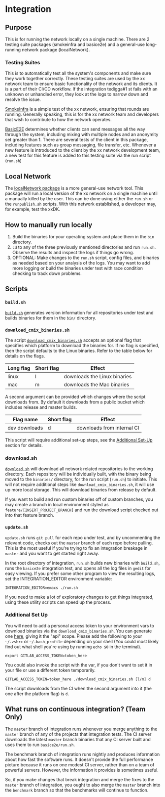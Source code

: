 # Integration

## Purpose
This is for running the network locally on a single machine. 
There are 2 testing suite packages (smokeinfra and basice2e) and a 
general-use long-running network package (localNetwork). 

### Testing Suites
This is to automatically test all the system's components and make sure they
work together correctly. These testing suites are used by the xx network team to ensure basic functionality
of the network and its clients. It is a part of their CI/CD workflow. If the 
integration tedigga#1
st fails with an unknown or unhandled error, they look at the logs
to narrow down and resolve the issue.

[SmokeInfra](./smokeinfra/) is a simple test of the xx network, ensuring that rounds are running. 
Generally speaking, this is for the xx network team and developers that wish to 
contribute to how the network operates.

[BasicE2E](./basice2e) determines whether clients can send messages all the way through the system, including 
mixing with multiple nodes and an anonymity set greater than 1. There are several
tests of the client in this package, including features such as group messaging,
file transfer, etc. Whenever a new feature is introduced to the client by the 
xx network development team, a new test for this feature 
is added to this testing suite via the run script (`run.sh`)

## Local Network

The [localNetwork package](./localNetwork) is a more general-use network tool.
This package will run a local version of the xx network on a single machine until a 
manually killed by the user. This can be done using either the `run.sh`  or the `runpublish.sh` scripts.
With this network established, a developer may,
for example, test the xxDK. 

## How to manually run locally

1. Build the binaries for your operating system and place them in 
the `bin` directory.
2. `cd` to any of the three previously mentioned directories and run `run.sh`. Observe the results and inspect the 
logs if things go wrong.
3. OPTIONAL: Make changes to the `run.sh` script, config files, and binaries as needed
based on your analysis of the logs. You may want to add more logging or build
the binaries under test with race condition checking to track down problems.

## Scripts

### `build.sh`

[`build.sh`](./build.sh) generates version information for all repositories under test and
builds binaries for them in the `bin/` directory.

### `download_cmix_binaries.sh`

The script [`download_cmix_binaries.sh`](./download_cmix_binaries.sh) accepts an optional flag that
specifies which platform to download the binaries for. If no flag is specified,
then the script defaults to the Linux binaries. Refer to the table below for
details on the flags.

|Long flag|Short flag|Effect|
|---|---|---|
|linux|l|downloads the Linux binaries|
|mac|m|downloads the Mac binaries|

A second argument can be provided which changes where the script downloads from.
By default it downloads from a public bucket which includes release and master builds.

|Flag name|Short flag|Effect|
|---|---|---|
|dev downloads|d|downloads from internal CI |

This script will require additional set-up steps, see the [Additional Set-Up](#Additional-Set-Up) section for
details.

### download.sh

[`download.sh`](./download.sh) will download all network related repositories to the working
directory. Each repository will be individually built, with the binary being moved
to the `binaries/` directory, for the run script (`run.sh`) to initiate. This
will not require additional steps like `download_cmix_binaries.sh`, it will use up more
local storage. This will download binaries from release by default.

If you want to build and run custom binaries off of custom branches, you may create a branch in
local environment styled as `feature/[INSERT_PROJECT_BRANCH]` and run the download script
checked out into that feature branch.

### `update.sh`

`update.sh` runs `git pull` for each repo under test, and by uncommenting the
relevant code, checks out the `master` branch of each repo before pulling. This 
is the most useful if you're trying to fix an integration breakage in 
`master` and you want to get started right away.

In the root directory of integration, `run.sh` builds new binaries with
`build.sh`, runs the `basice2e` integration test, and opens all the log files
in `gedit` for easy viewing.  If you prefer some other program to view the
resulting logs, set the INTEGRATION\_EDITOR environment variable:

`INTEGRATION_EDITOR=emacs ./run.sh`

If you need to make a lot of exploratory changes to get things integrated,
using these utility scripts can speed up the process.

### Additional Set Up

You will need to add a personal access token to your environment vars to download binaries via the
`download_cmix_binaries.sh`.  You can generate one [here](https://gitlab.com/-/profile/personal_access_tokens),
giving it the "api" scope.
Please add the following to your `~/.zshrc` or `~/.bash_profile` depending on your shell
(You could most likely find out what shell you're using by running `echo $0` in the terminal).

```
export GITLAB_ACCESS_TOKEN=token_here
```

You could also invoke the script with the var, if you don't want to set it in your file or use
a different token temporarily.

```
GITLAB_ACCESS_TOKEN=token_here ./download_cmix_binaries.sh [l/m] d
```

The script downloads from the CI when the second argument into it (the one after the platform flag) is `d`.

## What runs on continuous integration? (Team Only)

The `master` branch of integration runs whenever you merge anything to the
`master` branch of any of the projects that integration tests. The CI server
downloads the latest `master` branch binaries that any CI server built and
uses them to run `basice2e/run.sh`.

The benchmark branch of integration runs nightly and produces information about
how fast the software runs. It doesn't provide the full performance picture
because it runs on one modest CI server, rather than on a team of powerful
servers. However, the information it provides is sometimes useful.

So, if you make changes that break integration and merge the fixes to the
`master` branch of integration, you ought to also merge the `master` branch
into the `benchmark` branch so that the benchmarks will continue to function.